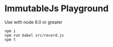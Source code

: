 # ImmutableJs Playground

Use with node 6.0 or greater


```
npm i
npm run babel src/record.js
npm t
```